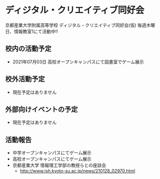 # ディジタル・クリエイティブ同好会

[](https://www.youtube.com/watch?v=fVw9_AX_RCA)

京都産業大学附属高等学校 ディジタル・クリエイティブ同好会(仮)
毎週木曜日、情報教室1にて活動中!! 

## 校内の活動予定
* 2021年07月03日 高校オープンキャンパスにて図書室でゲーム展示

## 校外活動予定
* 現在予定はありません

## 外部向けイベントの予定
* 現在予定はありません

## 活動報告
* 中学オープンキャンパスにてゲーム展示
* 高校オープンキャンパスにてゲーム展示
* 京都産業大学 情報理工学部の教授らとの座談会
  * http://www.jsh.kyoto-su.ac.jp/news/210128_02970.html